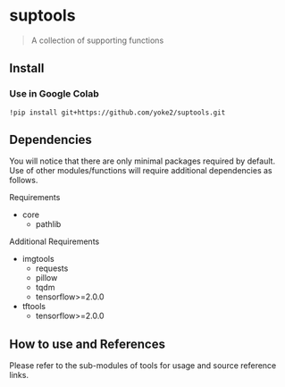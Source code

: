 
<!--

#################################################
### THIS FILE WAS AUTOGENERATED! DO NOT EDIT! ###
#################################################
# file to edit: nbs/index.ipynb
# command to build the docs after a change: nbdev_build_docs

-->

# suptools

> A collection of supporting functions


## Install

### Use in Google Colab
`!pip install git+https://github.com/yoke2/suptools.git`

## Dependencies

You will notice that there are only minimal packages required by default. Use of other modules/functions will require additional dependencies as follows.
  
Requirements
- core
    - pathlib

Additional Requirements
- imgtools
    - requests
    - pillow
    - tqdm
    - tensorflow>=2.0.0
- tftools
    - tensorflow>=2.0.0

## How to use and References

Please refer to the sub-modules of tools for usage and source reference links.
